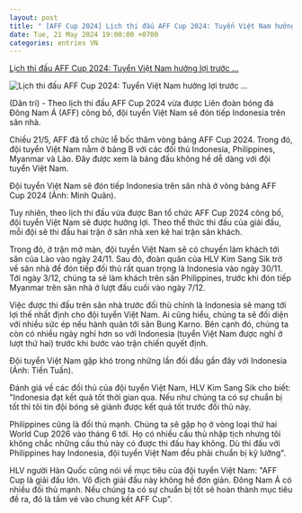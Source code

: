 ```yaml
---
layout: post
title: " [AFF Cup 2024] Lịch thi đấu AFF Cup 2024: Tuyển Việt Nam hưởng lợi trước ..."
date: Tue, 21 May 2024 19:00:00 +0700
categories: entries VN
---
```

[Lịch thi đấu AFF Cup 2024: Tuyển Việt Nam hưởng lợi trước ...](https://dantri.com.vn/the-thao/lich-thi-dau-aff-cup-2024-tuyen-viet-nam-huong-loi-truoc-indonesia-20240521193105364.htm)

![Lịch thi đấu AFF Cup 2024: Tuyển Việt Nam hưởng lợi trước ...](https://cdnphoto.dantri.com.vn/HK4aqAcIkS9nMX6gyoNGUjAzmQc=/zoom/1200_630/2024/05/21/cdnphoto-crop-1716294611322.jpeg)

(Dân trí) - Theo lịch thi đấu AFF Cup 2024 vừa được Liên đoàn bóng đá Đông Nam Á (AFF) công bố, đội tuyển Việt Nam sẽ đón tiếp Indonesia trên sân nhà.

Chiều 21/5, AFF đã tổ chức lễ bốc thăm vòng bảng AFF Cup 2024. Trong đó, đội tuyển Việt Nam nằm ở bảng B với các đối thủ Indonesia, Philippines, Myanmar và Lào. Đây được xem là bảng đấu không hề dễ dàng với đội tuyển Việt Nam.

Đội tuyển Việt Nam sẽ đón tiếp Indonesia trên sân nhà ở vòng bảng AFF Cup 2024 (Ảnh: Minh Quân).

Tuy nhiên, theo lịch thi đấu vừa được Ban tổ chức AFF Cup 2024 công bố, đội tuyển Việt Nam sẽ được hưởng lợi. Theo thể thức thi đấu của giải đấu, mỗi đội sẽ thi đấu hai trận ở sân nhà xen kẽ hai trận sân khách.

Trong đó, ở trận mở màn, đội tuyển Việt Nam sẽ có chuyến làm khách tới sân của Lào vào ngày 24/11. Sau đó, đoàn quân của HLV Kim Sang Sik trở về sân nhà để đón tiếp đối thủ rất quan trọng là Indonesia vào ngày 30/11. Tới ngày 3/12, chúng ta sẽ làm khách trên sân Philippines, trước khi đón tiếp Myanmar trên sân nhà ở lượt đấu cuối vào ngày 7/12.

Việc được thi đấu trên sân nhà trước đối thủ chính là Indonesia sẽ mang tới lợi thế nhất định cho đội tuyển Việt Nam. Ai cũng hiểu, chúng ta sẽ đối diện với nhiều sức ép nếu hành quân tới sân Bung Karno. Bên cạnh đó, chúng ta còn có nhiều ngày nghỉ hơn so với Indonesia (tuyển Việt Nam được nghỉ ở lượt thứ hai) trước khi bước vào trận chiến quyết định.

Đội tuyển Việt Nam gặp khó trong những lần đối đầu gần đây với Indonesia (Ảnh: Tiến Tuấn).

Đánh giá về các đối thủ của đội tuyển Việt Nam, HLV Kim Sang Sik cho biết: "Indonesia đạt kết quả tốt thời gian qua. Nếu như chúng ta có sự chuẩn bị tốt thì tôi tin đội bóng sẽ giành được kết quả tốt trước đối thủ này.

Philippines cũng là đối thủ mạnh. Chúng ta sẽ gặp họ ở vòng loại thứ hai World Cup 2026 vào tháng 6 tới. Họ có nhiều cầu thủ nhập tịch nhưng tôi không chắc những cầu thủ này có được thi đấu hay không. Dù thi đấu với Philippines hay Indonesia, đội tuyển Việt Nam đều phải chuẩn bị kỹ lưỡng".

HLV người Hàn Quốc cũng nói về mục tiêu của đội tuyển Việt Nam: "AFF Cup là giải đấu lớn. Vô địch giải đấu này không hề đơn giản. Đông Nam Á có nhiều đối thủ mạnh. Nếu chúng ta có sự chuẩn bị tốt sẽ hoàn thành mục tiêu đề ra, đó là tấm vé vào chung kết AFF Cup".

